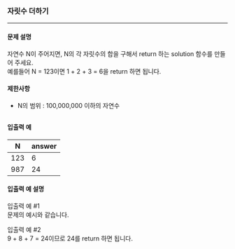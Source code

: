 ### 자릿수 더하기
<hr></hr>

#### 문제 설명
자연수 N이 주어지면, N의 각 자릿수의 합을 구해서 return 하는 solution 함수를 만들어 주세요.  
예를들어 N = 123이면 1 + 2 + 3 = 6을 return 하면 됩니다.

#### 제한사항
* N의 범위 : 100,000,000 이하의 자연수
<h2></h2>

#### 입출력 예
|N|	answer|
|---|--|
|123|	6|
|987|	24|

#### 입출력 예 설명
입출력 예 #1  
문제의 예시와 같습니다.

입출력 예 #2  
9 + 8 + 7 = 24이므로 24를 return 하면 됩니다.
